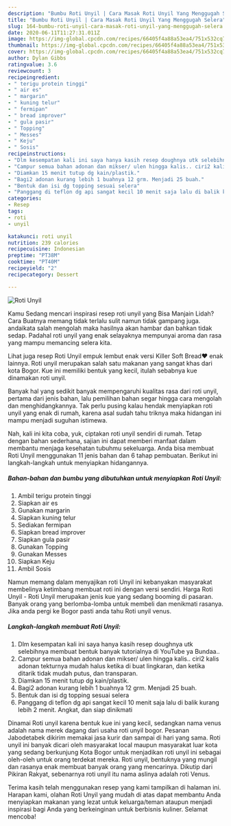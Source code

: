 ```yaml
---
description: "Bumbu Roti Unyil | Cara Masak Roti Unyil Yang Menggugah Selera"
title: "Bumbu Roti Unyil | Cara Masak Roti Unyil Yang Menggugah Selera"
slug: 164-bumbu-roti-unyil-cara-masak-roti-unyil-yang-menggugah-selera
date: 2020-06-11T11:27:31.011Z
image: https://img-global.cpcdn.com/recipes/66405f4a88a53ea4/751x532cq70/roti-unyil-foto-resep-utama.jpg
thumbnail: https://img-global.cpcdn.com/recipes/66405f4a88a53ea4/751x532cq70/roti-unyil-foto-resep-utama.jpg
cover: https://img-global.cpcdn.com/recipes/66405f4a88a53ea4/751x532cq70/roti-unyil-foto-resep-utama.jpg
author: Dylan Gibbs
ratingvalue: 3.6
reviewcount: 3
recipeingredient:
- " terigu protein tinggi"
- " air es"
- " margarin"
- " kuning telur"
- " fermipan"
- " bread improver"
- " gula pasir"
- " Topping"
- " Messes"
- " Keju"
- " Sosis"
recipeinstructions:
- "Dlm kesempatan kali ini saya hanya kasih resep doughnya utk selebihnya membuat bentuk banyak tutorialnya di YouTube ya Bundaa.."
- "Campur semua bahan adonan dan mikser/ ulen hingga kalis.. ciri2 kalis adonan tekturnya mudah halus ketika di buat lingkaran, dan ketika ditarik tidak mudah putus, dan transparan."
- "Diamkan 15 menit tutup dg kain/plastik."
- "Bagi2 adonan kurang lebih 1 buahnya 12 grm. Menjadi 25 buah."
- "Bentuk dan isi dg topping sesuai selera"
- "Panggang di teflon dg api sangat kecil 10 menit saja lalu di balik kurang lebih 2 menit. Angkat, dan siap dinikmati"
categories:
- Resep
tags:
- roti
- unyil

katakunci: roti unyil 
nutrition: 239 calories
recipecuisine: Indonesian
preptime: "PT38M"
cooktime: "PT40M"
recipeyield: "2"
recipecategory: Dessert

---
```



![Roti Unyil](https://img-global.cpcdn.com/recipes/66405f4a88a53ea4/751x532cq70/roti-unyil-foto-resep-utama.jpg)

Kamu Sedang mencari inspirasi resep roti unyil yang Bisa Manjain Lidah? Cara Buatnya memang tidak terlalu sulit namun tidak gampang juga. andaikata salah mengolah maka hasilnya akan hambar dan bahkan tidak sedap. Padahal roti unyil yang enak selayaknya mempunyai aroma dan rasa yang mampu memancing selera kita.

Lihat juga resep Roti Unyil empuk lembut enak versi Killer Soft Bread❤️ enak lainnya. Roti unyil merupakan salah satu makanan yang sangat khas dari kota Bogor. Kue ini memiliki bentuk yang kecil, itulah sebabnya kue dinamakan roti unyil.

Banyak hal yang sedikit banyak mempengaruhi kualitas rasa dari roti unyil, pertama dari jenis bahan, lalu pemilihan bahan segar hingga cara mengolah dan menghidangkannya. Tak perlu pusing kalau hendak menyiapkan roti unyil yang enak di rumah, karena asal sudah tahu triknya maka hidangan ini mampu menjadi suguhan istimewa.


Nah, kali ini kita coba, yuk, ciptakan roti unyil sendiri di rumah. Tetap dengan bahan sederhana, sajian ini dapat memberi manfaat dalam membantu menjaga kesehatan tubuhmu sekeluarga. Anda bisa membuat Roti Unyil menggunakan 11 jenis bahan dan 6 tahap pembuatan. Berikut ini langkah-langkah untuk menyiapkan hidangannya.

<!--inarticleads1-->

##### Bahan-bahan dan bumbu yang dibutuhkan untuk menyiapkan Roti Unyil:

1. Ambil  terigu protein tinggi
1. Siapkan  air es
1. Gunakan  margarin
1. Siapkan  kuning telur
1. Sediakan  fermipan
1. Siapkan  bread improver
1. Siapkan  gula pasir
1. Gunakan  Topping
1. Gunakan  Messes
1. Siapkan  Keju
1. Ambil  Sosis


Namun memang dalam menyajikan roti Unyil ini kebanyakan masyarakat membelinya ketimbang membuat roti ini dengan versi sendiri. Harga Roti Unyil - Roti Unyil merupakan jenis kue yang sedang booming di pasaran. Banyak orang yang berlomba-lomba untuk membeli dan menikmati rasanya. Jika anda pergi ke Bogor pasti anda tahu Roti unyil venus. 

<!--inarticleads2-->

##### Langkah-langkah membuat Roti Unyil:

1. Dlm kesempatan kali ini saya hanya kasih resep doughnya utk selebihnya membuat bentuk banyak tutorialnya di YouTube ya Bundaa..
1. Campur semua bahan adonan dan mikser/ ulen hingga kalis.. ciri2 kalis adonan tekturnya mudah halus ketika di buat lingkaran, dan ketika ditarik tidak mudah putus, dan transparan.
1. Diamkan 15 menit tutup dg kain/plastik.
1. Bagi2 adonan kurang lebih 1 buahnya 12 grm. Menjadi 25 buah.
1. Bentuk dan isi dg topping sesuai selera
1. Panggang di teflon dg api sangat kecil 10 menit saja lalu di balik kurang lebih 2 menit. Angkat, dan siap dinikmati


Dinamai Roti unyil karena bentuk kue ini yang kecil, sedangkan nama venus adalah nama merek dagang dari usaha roti unyil bogor. Pesanan Jabodetabek dikirim memakai jasa kurir dan sampai di hari yang sama. Roti unyil ini banyak dicari oleh masyarakat local maupun masyarakat luar kota yang sedang berkunjung Kota Bogor untuk menjadikan roti unyil ini sebagai oleh-oleh untuk orang terdekat mereka. Roti unyil, bentuknya yang mungil dan rasanya enak membuat banyak orang yang mencarinya. Dikutip dari Pikiran Rakyat, sebenarnya roti unyil itu nama aslinya adalah roti Venus. 

Terima kasih telah menggunakan resep yang kami tampilkan di halaman ini. Harapan kami, olahan Roti Unyil yang mudah di atas dapat membantu Anda menyiapkan makanan yang lezat untuk keluarga/teman ataupun menjadi inspirasi bagi Anda yang berkeinginan untuk berbisnis kuliner. Selamat mencoba!
